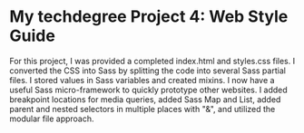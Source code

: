 # My techdegree Project 4: Web Style Guide
 
For this project, I was provided a completed index.html and styles.css files. I converted the CSS into Sass by splitting the code into several Sass partial files. I stored values in Sass variables and created mixins. I now have a useful Sass micro-framework to quickly prototype other websites. I added breakpoint locations for media queries, added Sass Map and List, added parent and nested selectors in multiple places with "&", and utilized the modular file approach. 
